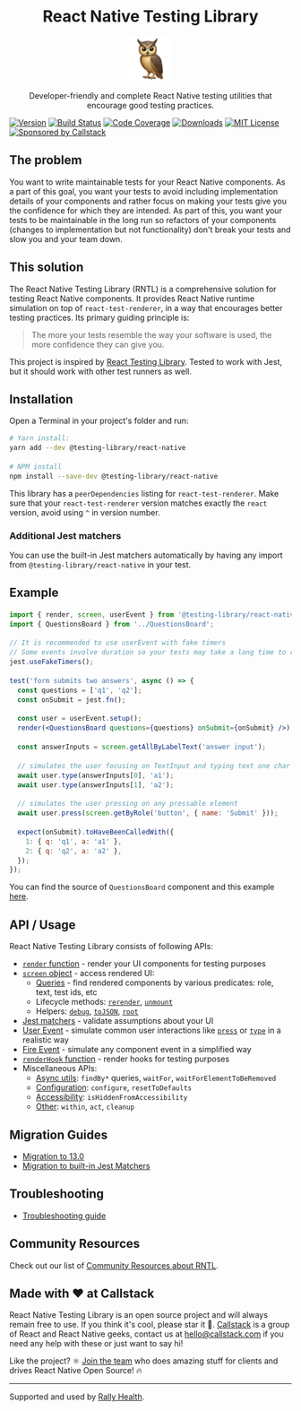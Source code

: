 <div align='center'>
  <h1>React Native Testing Library</h1>
  <img
    height="80"
    width="80"
    alt="owl"
    src="https://raw.githubusercontent.com/callstack/react-native-testing-library/main/website/docs/public/img/owl.png"
  />
  <p>Developer-friendly and complete React Native testing utilities that encourage good testing practices.</P>
</div>

[![Version][version-badge]][package]
[![Build Status][build-badge]][build]
[![Code Coverage][coverage-badge]][coverage]
[![Downloads][downloads-badge]][downloads]
[![MIT License][license-badge]][license]
[![Sponsored by Callstack][callstack-badge]][callstack]

## The problem

You want to write maintainable tests for your React Native components. As a part of this goal, you want your tests to avoid including implementation details of your components and rather focus on making your tests give you the confidence for which they are intended. As part of this, you want your tests to be maintainable in the long run so refactors of your components (changes to implementation but not functionality) don't break your tests and slow you and your team down.

## This solution

The React Native Testing Library (RNTL) is a comprehensive solution for testing React Native components. It provides React Native runtime simulation on top of `react-test-renderer`, in a way that encourages better testing practices. Its primary guiding principle is:

> The more your tests resemble the way your software is used, the more confidence they can give you.

This project is inspired by [React Testing Library](https://github.com/testing-library/react-testing-library). Tested to work with Jest, but it should work with other test runners as well.

## Installation

Open a Terminal in your project's folder and run:

```sh
# Yarn install:
yarn add --dev @testing-library/react-native

# NPM install
npm install --save-dev @testing-library/react-native
```

This library has a `peerDependencies` listing for `react-test-renderer`. Make sure that your `react-test-renderer` version matches exactly the `react` version, avoid using `^` in version number.

### Additional Jest matchers

You can use the built-in Jest matchers automatically by having any import from `@testing-library/react-native` in your test.

## Example

```jsx
import { render, screen, userEvent } from '@testing-library/react-native';
import { QuestionsBoard } from '../QuestionsBoard';

// It is recommended to use userEvent with fake timers
// Some events involve duration so your tests may take a long time to run.
jest.useFakeTimers();

test('form submits two answers', async () => {
  const questions = ['q1', 'q2'];
  const onSubmit = jest.fn();

  const user = userEvent.setup();
  render(<QuestionsBoard questions={questions} onSubmit={onSubmit} />);

  const answerInputs = screen.getAllByLabelText('answer input');

  // simulates the user focusing on TextInput and typing text one char at a time
  await user.type(answerInputs[0], 'a1');
  await user.type(answerInputs[1], 'a2');

  // simulates the user pressing on any pressable element
  await user.press(screen.getByRole('button', { name: 'Submit' }));

  expect(onSubmit).toHaveBeenCalledWith({
    1: { q: 'q1', a: 'a1' },
    2: { q: 'q2', a: 'a2' },
  });
});
```

You can find the source of `QuestionsBoard` component and this example [here](https://github.com/callstack/react-native-testing-library/blob/main/src/__tests__/questionsBoard.test.tsx).

## API / Usage

React Native Testing Library consists of following APIs:

- [`render` function](https://callstack.github.io/react-native-testing-library/docs/api/render) - render your UI components for testing purposes
- [`screen` object](https://callstack.github.io/react-native-testing-library/docs/api/screen) - access rendered UI:
  - [Queries](https://callstack.github.io/react-native-testing-library/docs/api/queries) - find rendered components by various predicates: role, text, test ids, etc
  - Lifecycle methods: [`rerender`](https://callstack.github.io/react-native-testing-library/docs/api/screen#rerender), [`unmount`](https://callstack.github.io/react-native-testing-library/docs/api/screen#unmount)
  - Helpers: [`debug`](https://callstack.github.io/react-native-testing-library/docs/api/screen#debug), [`toJSON`](https://callstack.github.io/react-native-testing-library/docs/api/screen#tojson), [`root`](https://callstack.github.io/react-native-testing-library/docs/api/screen#root)
- [Jest matchers](https://callstack.github.io/react-native-testing-library/docs/api/jest-matchers) - validate assumptions about your UI
- [User Event](https://callstack.github.io/react-native-testing-library/docs/api/events/user-event) - simulate common user interactions like [`press`](https://callstack.github.io/react-native-testing-library/docs/api/events/user-event#press) or [`type`](https://callstack.github.io/react-native-testing-library/docs/user-event#type) in a realistic way
- [Fire Event](https://callstack.github.io/react-native-testing-library/docs/api/events/fire-event) - simulate any component event in a simplified way
- [`renderHook` function](https://callstack.github.io/react-native-testing-library/docs/api/misc/render-hook) - render hooks for testing purposes
- Miscellaneous APIs:
  - [Async utils](https://callstack.github.io/react-native-testing-library/docs/api/misc/async): `findBy*` queries, `waitFor`, `waitForElementToBeRemoved`
  - [Configuration](https://callstack.github.io/react-native-testing-library/docs/api/misc/config): `configure`, `resetToDefaults`
  - [Accessibility](https://callstack.github.io/react-native-testing-library/docs/api/misc/accessibility): `isHiddenFromAccessibility`
  - [Other](https://callstack.github.io/react-native-testing-library/docs/api/misc/other): `within`, `act`, `cleanup`

## Migration Guides

- [Migration to 13.0](https://callstack.github.io/react-native-testing-library/docs/migration/v13)
- [Migration to built-in Jest Matchers](https://callstack.github.io/react-native-testing-library/docs/migration/jest-matchers)

## Troubleshooting

- [Troubleshooting guide](https://callstack.github.io/react-native-testing-library/docs/guides/troubleshooting)

## Community Resources

Check out our list of [Community Resources about RNTL](https://callstack.github.io/react-native-testing-library/docs/guides/community-resources).

## Made with ❤️ at Callstack

React Native Testing Library is an open source project and will always remain free to use. If you think it's cool, please star it 🌟. [Callstack](https://callstack.com) is a group of React and React Native geeks, contact us at [hello@callstack.com](mailto:hello@callstack.com) if you need any help with these or just want to say hi!

Like the project? ⚛️ [Join the team](https://callstack.com/careers/?utm_campaign=Senior_RN&utm_source=github&utm_medium=readme) who does amazing stuff for clients and drives React Native Open Source! 🔥

---

Supported and used by [Rally Health](https://www.rallyhealth.com/careers).

<!-- badges -->

[version-badge]: https://img.shields.io/npm/v/@testing-library/react-native.svg?style=flat-square
[package]: https://www.npmjs.com/package/@testing-library/react-native
[build-badge]: https://github.com/callstack/react-native-testing-library/actions/workflows/ci.yml/badge.svg
[build]: https://github.com/callstack/react-native-testing-library/actions/workflows/ci.yml
[coverage-badge]: https://img.shields.io/codecov/c/github/callstack/react-native-testing-library.svg
[coverage]: https://codecov.io/github/callstack/react-native-testing-library
[downloads-badge]: https://img.shields.io/npm/dm/@testing-library/react-native.svg?style=flat-square
[downloads]: http://www.npmtrends.com/@testing-library/react-native
[license-badge]: https://img.shields.io/npm/l/@testing-library/react-native.svg
[license]: https://opensource.org/licenses/MIT
[callstack-badge]: https://callstack.com/images/callstack-badge.svg
[callstack]: https://callstack.com/open-source/?utm_source=github.com&utm_medium=referral&utm_campaign=react-native-testing-library&utm_term=readme
